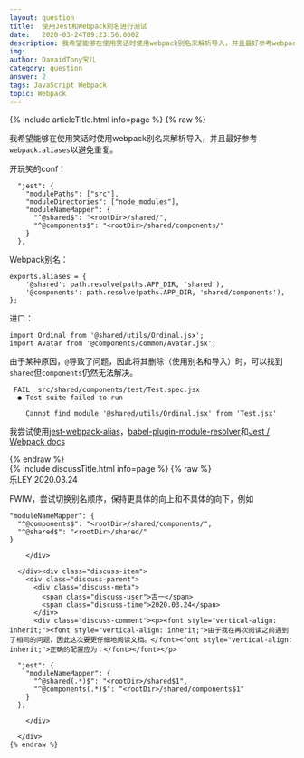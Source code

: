 ```yaml
---
layout: question
title:  使用Jest和Webpack别名进行测试
date:   2020-03-24T09:23:56.000Z
description: 我希望能够在使用笑话时使用webpack别名来解析导入，并且最好参考webpack.aliases以避免重复。开玩笑的conf：  "jest" ...
img: 
author: DavaidTony宝儿
category: question
answer: 2
tags: JavaScript Webpack
topic: Webpack
---
```

<div class="article-root">
  <div class="article">
    {% include articleTitle.html info=page %}
    {% raw %}
    <div class="article-content"><p><font style="vertical-align: inherit;"><font style="vertical-align: inherit;">我希望能够在使用笑话时使用webpack别名来解析导入，并且最好参考</font></font><code>webpack.aliases</code><font style="vertical-align: inherit;"><font style="vertical-align: inherit;">以避免重复。</font></font></p>

<p><font style="vertical-align: inherit;"><font style="vertical-align: inherit;">开玩笑的conf：</font></font></p>

<pre><code>  "jest": {<font></font>
    "modulePaths": ["src"],<font></font>
    "moduleDirectories": ["node_modules"],<font></font>
    "moduleNameMapper": {<font></font>
      "^@shared$": "&lt;rootDir&gt;/shared/",<font></font>
      "^@components$": "&lt;rootDir&gt;/shared/components/"<font></font>
    }<font></font>
  },<font></font>
</code></pre>

<p><font style="vertical-align: inherit;"><font style="vertical-align: inherit;">Webpack别名：</font></font></p>

<pre><code>exports.aliases = {<font></font>
    '@shared': path.resolve(paths.APP_DIR, 'shared'),<font></font>
    '@components': path.resolve(paths.APP_DIR, 'shared/components'),<font></font>
};<font></font>
</code></pre>

<p><font style="vertical-align: inherit;"><font style="vertical-align: inherit;">进口：</font></font></p>

<pre><code>import Ordinal from '@shared/utils/Ordinal.jsx';<font></font>
import Avatar from '@components/common/Avatar.jsx';<font></font>
</code></pre>

<p><font style="vertical-align: inherit;"><font style="vertical-align: inherit;">由于某种原因，</font></font><code>@</code><font style="vertical-align: inherit;"><font style="vertical-align: inherit;">导致了问题，因此将其删除（使用别名和导入）时，可以找到</font></font><code>shared</code><font style="vertical-align: inherit;"><font style="vertical-align: inherit;">但</font></font><code>components</code><font style="vertical-align: inherit;"><font style="vertical-align: inherit;">仍然无法解决。</font></font></p>

<pre><code> FAIL  src/shared/components/test/Test.spec.jsx<font></font>
  ● Test suite failed to run<font></font>
<font></font>
    Cannot find module '@shared/utils/Ordinal.jsx' from 'Test.jsx'<font></font>
</code></pre>

<p><font style="vertical-align: inherit;"><font style="vertical-align: inherit;">我尝试使用</font></font><a href="https://github.com/mwolson/jest-webpack-alias" rel="noreferrer"><font style="vertical-align: inherit;"><font style="vertical-align: inherit;">jest-webpack-alias</font></font></a><font style="vertical-align: inherit;"><font style="vertical-align: inherit;">，</font></font><a href="https://github.com/tleunen/babel-plugin-module-resolver" rel="noreferrer"><font style="vertical-align: inherit;"><font style="vertical-align: inherit;">babel-plugin-module-resolver</font></font></a><font style="vertical-align: inherit;"><font style="vertical-align: inherit;">和</font></font><a href="https://facebook.github.io/jest/docs/webpack.html" rel="noreferrer"><font style="vertical-align: inherit;"><font style="vertical-align: inherit;">Jest / Webpack docs</font></font></a></p></div>
    {% endraw %}
  </div>

  <div class="discuss-wrapper">
    {% include discussTitle.html info=page %}
    {% raw %}
    <div class="discuss-item">
        <div class="discuss-parent">
          <div class="discuss-meta">
            <span class="discuss-user">乐LEY</span>
            <span class="discuss-time">2020.03.24</span>
          </div>
          <div class="discuss-comment"><p><font style="vertical-align: inherit;"><font style="vertical-align: inherit;">FWIW，尝试切换别名顺序，保持更具体的向上和不具体的向下，例如 </font></font></p>

<pre><code>"moduleNameMapper": {<font></font>
  "^@components$": "&lt;rootDir&gt;/shared/components/",<font></font>
  "^@shared$": "&lt;rootDir&gt;/shared/"<font></font>
}<font></font>
</code></pre></div>
        </div>
        
      </div><div class="discuss-item">
        <div class="discuss-parent">
          <div class="discuss-meta">
            <span class="discuss-user">古一</span>
            <span class="discuss-time">2020.03.24</span>
          </div>
          <div class="discuss-comment"><p><font style="vertical-align: inherit;"><font style="vertical-align: inherit;">由于我在再次阅读之前遇到了相同的问题，因此这次要更仔细地阅读文档。</font><font style="vertical-align: inherit;">正确的配置应为：</font></font></p>

<pre><code>  "jest": {<font></font>
    "moduleNameMapper": {<font></font>
      "^@shared(.*)$": "&lt;rootDir&gt;/shared$1",<font></font>
      "^@components(.*)$": "&lt;rootDir&gt;/shared/components$1"<font></font>
    }<font></font>
  },<font></font>
</code></pre></div>
        </div>
        
      </div>
    {% endraw %}
  </div>
<div>
